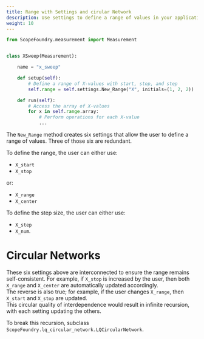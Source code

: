 ```yaml
---
title: Range with Settings and cirular Network
description: Use settings to define a range of values in your application - or create your own interdependent network of settings.
weight: 10
---
```





```python
from ScopeFoundry.measurement import Measurement


class XSweep(Measurement):

    name = "x_sweep"

    def setup(self):
        # Define a range of X-values with start, stop, and step
        self.range = self.settings.New_Range("X", initials=(1, 2, 2))

    def run(self):
        # Access the array of X-values
        for x in self.range.array:
            # Perform operations for each X-value
            ...
```

The `New_Range` method creates six settings that allow the user to define a range of values. Three of those six are redundant.

To define the range, the user can either use:

- `X_start`  
- `X_stop`  

or:

- `X_range`  
- `X_center`  

To define the step size, the user can either use:

- `X_step`  
- `X_num`.  

# Circular Networks

These six settings above are interconnected to ensure the range remains self-consistent. For example, if `X_stop` is increased by the user, then both `X_range` and `X_center` are automatically updated accordingly.  
The reverse is also true; for example, if the user changes `X_range`, then `X_start` and `X_stop` are updated.  
This circular quality of interdependence would result in infinite recursion, with each setting updating the others.

To break this recursion, subclass `ScopeFoundry.lq_circular_network.LQCircularNetwork`.
